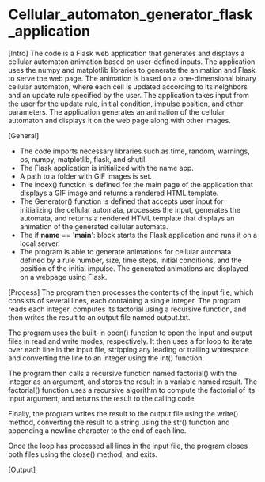# Cellular_automaton_generator_flask_application

[Intro]
The code is a Flask web application that generates and displays a cellular automaton animation based on user-defined inputs. The application uses the numpy and matplotlib libraries to generate the animation and Flask to serve the web page. The animation is based on a one-dimensional binary cellular automaton, where each cell is updated according to its neighbors and an update rule specified by the user. The application takes input from the user for the update rule, initial condition, impulse position, and other parameters. The application generates an animation of the cellular automaton and displays it on the web page along with other images.

[General]
- The code imports necessary libraries such as time, random, warnings, os, numpy, matplotlib, flask, and shutil.
- The Flask application is initialized with the name app.
- A path to a folder with GIF images is set.
- The index() function is defined for the main page of the application that displays a GIF image and returns a rendered HTML template.
- The Generator() function is defined that accepts user input for initializing the cellular automata, processes the input, generates the automata, and returns a rendered HTML template that displays an animation of the generated cellular automata.
- The if __name__ == '__main__': block starts the Flask application and runs it on a local server.
- The program is able to generate animations for cellular automata defined by a rule number, size, time steps, initial conditions, and the position of the initial impulse. The generated animations are displayed on a webpage using Flask.

[Process]
The program then processes the contents of the input file, which consists of several lines, each containing a single integer. The program reads each integer, computes its factorial using a recursive function, and then writes the result to an output file named output.txt.

The program uses the built-in open() function to open the input and output files in read and write modes, respectively. It then uses a for loop to iterate over each line in the input file, stripping any leading or trailing whitespace and converting the line to an integer using the int() function.

The program then calls a recursive function named factorial() with the integer as an argument, and stores the result in a variable named result. The factorial() function uses a recursive algorithm to compute the factorial of its input argument, and returns the result to the calling code.

Finally, the program writes the result to the output file using the write() method, converting the result to a string using the str() function and appending a newline character to the end of each line.

Once the loop has processed all lines in the input file, the program closes both files using the close() method, and exits.

[Output]



